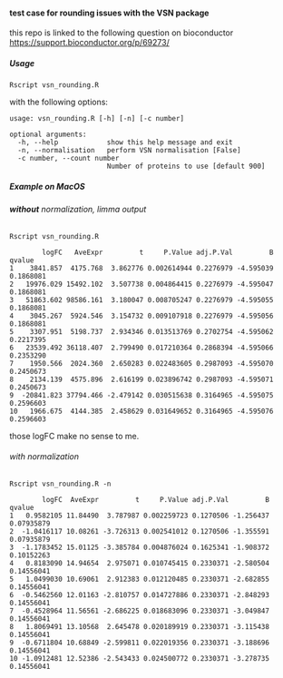 #### test case for rounding issues with the VSN package

this repo is linked to the following question on bioconductor  
https://support.bioconductor.org/p/69273/

##### Usage

`Rscript vsn_rounding.R`

with the following options:
```
usage: vsn_rounding.R [-h] [-n] [-c number]

optional arguments:
  -h, --help            show this help message and exit
  -n, --normalisation   perform VSN normalisation [False]
  -c number, --count number
                        Number of proteins to use [default 900]
```


##### Example on MacOS

###### **without** normalization, limma output

`Rscript vsn_rounding.R`

```
        logFC   AveExpr         t     P.Value adj.P.Val         B    qvalue
1    3841.857  4175.768  3.862776 0.002614944 0.2276979 -4.595039 0.1868081
2   19976.029 15492.102  3.507738 0.004864415 0.2276979 -4.595047 0.1868081
3   51863.602 98586.161  3.180047 0.008705247 0.2276979 -4.595055 0.1868081
4    3045.267  5924.546  3.154732 0.009107918 0.2276979 -4.595056 0.1868081
5    3307.951  5198.737  2.934346 0.013513769 0.2702754 -4.595062 0.2217395
6   23539.492 36118.407  2.799490 0.017210364 0.2868394 -4.595066 0.2353290
7    1950.566  2024.360  2.650283 0.022483605 0.2987093 -4.595070 0.2450673
8    2134.139  4575.896  2.616199 0.023896742 0.2987093 -4.595071 0.2450673
9  -20841.823 37794.466 -2.479142 0.030515638 0.3164965 -4.595075 0.2596603
10   1966.675  4144.385  2.458629 0.031649652 0.3164965 -4.595076 0.2596603
```

those logFC make no sense to me.


###### with normalization

`Rscript vsn_rounding.R -n`

```
        logFC  AveExpr         t     P.Value adj.P.Val         B     qvalue
1   0.9582105 11.84490  3.787987 0.002259723 0.1270506 -1.256437 0.07935879
2  -1.0416117 10.08261 -3.726313 0.002541012 0.1270506 -1.355591 0.07935879
3  -1.1783452 15.01125 -3.385784 0.004876024 0.1625341 -1.908372 0.10152263
4   0.8183090 14.94654  2.975071 0.010745415 0.2330371 -2.580504 0.14556041
5   1.0499030 10.69061  2.912383 0.012120485 0.2330371 -2.682855 0.14556041
6  -0.5462560 12.01163 -2.810757 0.014727886 0.2330371 -2.848293 0.14556041
7  -0.4528964 11.56561 -2.686225 0.018683096 0.2330371 -3.049847 0.14556041
8   1.8069491 13.10568  2.645478 0.020189919 0.2330371 -3.115438 0.14556041
9  -0.6711804 10.68849 -2.599811 0.022019356 0.2330371 -3.188696 0.14556041
10 -1.0912481 12.52386 -2.543433 0.024500772 0.2330371 -3.278735 0.14556041
```
